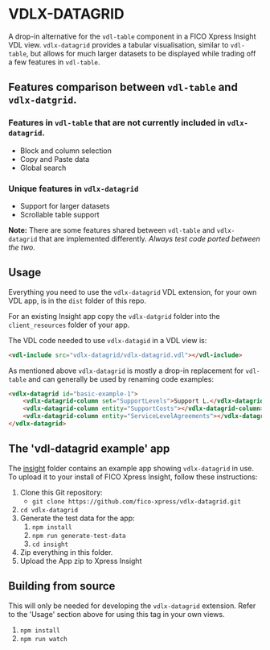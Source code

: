 # VDLX-DATAGRID

A drop-in alternative for the `vdl-table` component in a FICO Xpress Insight VDL view.
`vdlx-datagrid` provides a tabular visualisation, similar to `vdl-table`, but allows for much larger datasets to be displayed while trading off a few features in `vdl-table`. 

## Features comparison between `vdl-table` and `vdlx-datgrid`.

### Features in `vdl-table` that are not currently included in `vdlx-datagrid`.

* Block and column selection
* Copy and Paste data
* Global search

### Unique features in `vdlx-datagrid`

* Support for larger datasets
* Scrollable table support

__Note:__ There are some features shared between `vdl-table` and `vdlx-datagrid` that are implemented differently. _Always test code ported between the two._ 

## Usage

Everything you need to use the `vdlx-datagrid` VDL extension, for your own VDL app, is in the `dist` folder of this repo. 

For an existing Insight app copy the `vdlx-datgrid` folder into the `client_resources` folder of your app.

The VDL code needed to use `vdlx-datagid` in a VDL view is:

```html
<vdl-include src="vdlx-datagrid/vdlx-datagrid.vdl"></vdl-include>
```

As mentioned above `vdlx-datagrid` is mostly a drop-in replacement for `vdl-table` and can generally be used by renaming code examples:

```html
<vdlx-datagrid id="basic-example-1">
    <vdlx-datagrid-column set="SupportLevels">Support L.</vdlx-datagrid-column>
    <vdlx-datagrid-column entity="SupportCosts"></vdlx-datagrid-column>
    <vdlx-datagrid-column entity="ServiceLevelAgreements"></vdlx-datagrid-column>
</vdlx-datagrid>
``` 

## The 'vdl-datagrid example' app

The [insight](./insight) folder contains an example app showing `vdlx-datagrid` in use.
To upload it to your install of FICO Xpress Insight, follow these instructions:

1. Clone this Git repository:
   * `git clone https://github.com/fico-xpress/vdlx-datagrid.git`
1. `cd vdlx-datagrid`
1. Generate the test data for the app: 
   1. `npm install`
   1. `npm run generate-test-data`
   1. `cd insight`
1. Zip everything in this folder.
1. Upload the App zip to Xpress Insight

## Building from source

This will only be needed for developing the `vdlx-datagrid` extension. Refer to the 'Usage' section above for using this tag in your own views. 

1. `npm install`
1. `npm run watch`
